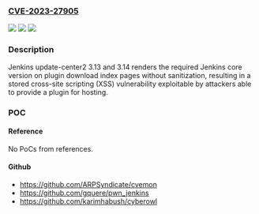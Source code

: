 ### [CVE-2023-27905](https://cve.mitre.org/cgi-bin/cvename.cgi?name=CVE-2023-27905)
![](https://img.shields.io/static/v1?label=Product&message=Jenkins%20update-center2&color=blue)
![](https://img.shields.io/static/v1?label=Version&message=%3D%203.13%20&color=brighgreen)
![](https://img.shields.io/static/v1?label=Vulnerability&message=n%2Fa&color=brighgreen)

### Description

Jenkins update-center2 3.13 and 3.14 renders the required Jenkins core version on plugin download index pages without sanitization, resulting in a stored cross-site scripting (XSS) vulnerability exploitable by attackers able to provide a plugin for hosting.

### POC

#### Reference
No PoCs from references.

#### Github
- https://github.com/ARPSyndicate/cvemon
- https://github.com/gquere/pwn_jenkins
- https://github.com/karimhabush/cyberowl

